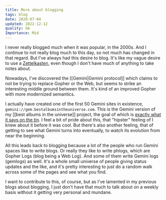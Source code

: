 ```yaml
---
title: More about blogging
tags: blog
date: 2020-07-04
updated: 2022-12-12
quality: GA
Importance: Mid
---
```


I never really blogged much when it was popular, in the 2000s. And I continue to not really blog much to this day, so not much has changed in that regard. But I've always had this desire to blog. It's like my vague desire to use a [Zettelkasten](https://zettelkasten.de/posts/overview/), even though I don't have much of anything to take notes about.

Nowadays, I've discovered the [[Gemini|Gemini protocol]] which claims to not be trying to replace Gopher or the Web, but seems to strike an interesting middle ground between them. It's kind of an improved Gopher with more modernized semantics.

I actually have created one of the first 50 Gemini sites in existence, `gemini://gem.bestalbumsintheuniverse.com`. This is the Gemini version of my [[best albums in the universe]] project, the goal of which is [exactly what it says on the tin](https://tvtropes.org/pmwiki/pmwiki.php/Main/ExactlyWhatItSaysOnTheTin). I feel a bit of pride about this, that "hipster" feeling of I knew about it before it was cool. But there's also another feeling, that of getting to see what Gemini turns into eventually, to watch its evolution from near the beginning.

All this leads back to blogging because a lot of the people who run Gemini spaces like to write blogs. Or really they like to write phlogs, which are Gopher Logs (blog being a Web Log). And some of them write Gemini logs (gemlogs) as well. It's a whole small universe of people giving status updates and the like, and it's pretty interesting to just do a random walk across some of the pages and see what you find.

I want to contribute to this, of course, but as I've lamented in my previous blogs about blogging, I just don't have that much to talk about on a weekly basis without it getting very personal and mundane.

